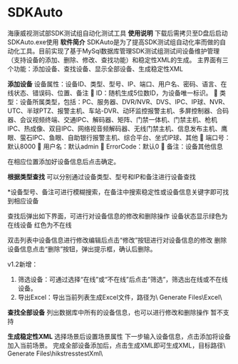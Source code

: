 # SDKAuto
海康威视测试部SDK测试组自动化测试工具
**使用说明**
下载后需拷贝至D盘后启动SDKAuto.exe使用
**软件简介**
SDKAuto是为了提高SDK测试组自动化率而做的自动化工具。目前实现了基于MySql数据库管理SDK测试组测试间设备维护管理（支持设备的添加、删除、修改、查找功能）和稳定性XML的生成。
主界面有三个功能：添加设备、查找设备、显示全部设备、生成稳定性XML
 

**添加设备**
设备属性：设备ID、类型、型号、IP、端口、用户名、密码、语言、在线状态、错误码、位置、备注
	ID：随机生成5位数ID，为设备唯一标识。
	类型：设备所属类型，包括：PC、服务器、DVR/NVR、DVS、IPC、IP球、NVR、UTC、半球PTZ、报警主机、车站-DVR、动环监控报警主机、多屏控制器、合码器、会议视频终端、交通IPC、解码器、矩阵、门禁一体机、门禁主机、枪机IPC、热成像、双目IPC、网络视音频解码器、无线门禁主机、信息发布主机、鹰眼、萤石IPC、鱼眼、自助银行报警主机、综合平台、坐式IP球、其他
	端口号：默认8000
	用户名：默认admin
	ErrorCode：默认0
	备注：设备其他信息

在相应位置添加好设备信息后点击确定。

**根据类型查找**
可以分别通过设备类型、型号和IP和备注进行设备查找
 
*设备型号、备注可进行模糊搜索，在备注中搜索稳定性或设备信息关键字即可找到相应设备

 
查找后弹出如下界面，可进行对设备信息的修改和删除操作
设备状态显示绿色为在线设备 红色为不在线

双击列表中设备信息进行修改编辑后点击“修改”按钮进行对设备信息的修改
删除设备信息点击“删除”按钮，弹出提示框，确认后删除。

v1.2新增：
1.	筛选设备：可通过选择“在线”或“不在线”后点击“筛选”，筛选出在线或不在线设备。
2.	导出Excel：导出当前列表生成Excel文件，路径为\ Generate Files\Excel\


**查找全部设备**
列出数据库中所有的设备信息，也可以进行修改和删除操作
暂不支持


**生成稳定性XML**
选择场景后设置场景属性
下一步输入设备信息，点击添加将设备加入当前场景。
完成全部设备添加后，点击生成XML即可生成XML，目标路径\ Generate Files\hikstresstestXml\
